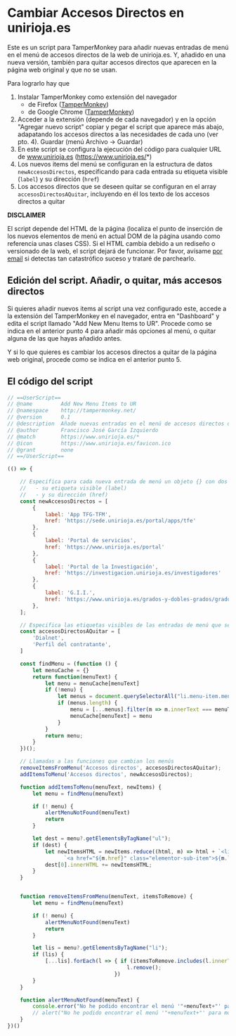 # Cambiar Accesos Directos en unirioja.es

Este es un script para TamperMonkey para añadir nuevas entradas de menú en el menú de accesos 
directos de la web de unirioja.es. Y, añadido en una nueva versión, también para quitar 
accesos directos que aparecen en la página web original y que no se usan. 

Para lograrlo hay que

1. Instalar TamperMonkey como extensión del navegador
   - de Firefox ([TamperMonkey](https://addons.mozilla.org/es/firefox/addon/tampermonkey/?utm_source=addons.mozilla.org)) 
   - de Google Chrome ([TamperMonkey](https://chrome.google.com/webstore/detail/tampermonkey/dhdgffkkebhmkfjojejmpbldmpobfkfo))
2. Acceder a la extensión (depende de cada navegador) y en la opción "Agregar nuevo script" copiar y pegar el script que aparece más abajo, adapatando los accesos directos a las necesidades de cada uno (ver pto. 4). Guardar (menú Archivo -> Guardar)
3. En este script se configura la ejecución del código para cualquier URL de www.unirioja.es (https://www.unirioja.es/*)
4. Los nuevos items del menú se configuran en la estructura de datos `newAccesosDirectos`, especificando para cada entrada su etiqueta visible (`label`) y su dirección (`href`)
5. Los accesos directos que se deseen quitar se configuran en el array `accesosDirectosAQuitar`, incluyendo en él los texto de los accesos directos a quitar

**DISCLAIMER**

El script depende del HTML de la página (localiza el punto de inserción de los nuevos elementos de 
menú en actual DOM de la página usando como referencia unas clases CSS). Si el HTML cambia debido a 
un rediseño o versionado de la web, el script dejará de funcionar. Por favor, avísame 
[por email](email:francisco.garcia@unirioja.es) si detectas tan catastrófico suceso y trataré de 
parchearlo.

## Edición del script. Añadir, o quitar, más accesos directos

Si quieres añadir nuevos items al script una vez configurado este, accede a la extensión del 
TamperMonkey en el navegador, entra en "Dashboard" y edita el script llamado 
"Add New Menu Items to UR". Procede como se indica en el anterior punto 4 para añadir 
más opciones al menú, o quitar alguna de las que hayas añadido antes.

Y si lo que quieres es cambiar los accesos directos a quitar de la página web original, procede 
como se indica en el anterior punto 5. 

## El código del script

``` Javascript
// ==UserScript==
// @name         Add New Menu Items to UR
// @namespace    http://tampermonkey.net/
// @version      0.1
// @description  Añade nuevas entradas en el menú de accesos directos de la web de unirioja
// @author       Francisco José García Izquierdo
// @match        https://www.unirioja.es/*
// @icon         https://www.unirioja.es/favicon.ico
// @grant        none
// ==/UserScript==

(() => {

    // Especifica para cada nueva entrada de menú un objeto {} con dos propiedades:
    //   - su etiqueta visible (label)
    //   - y su dirección (href)
    const newAccesosDirectos = [
        {
            label: 'App TFG-TFM',
            href: 'https://sede.unirioja.es/portal/apps/tfe'
        },
        {
            label: 'Portal de servicios',
            href: 'https://www.unirioja.es/portal'
        },
        {
            label: 'Portal de la Investigación',
            href: 'https://investigacion.unirioja.es/investigadores'
        },
        {
            label: 'G.I.I.',
            href: 'https://www.unirioja.es/grados-y-dobles-grados/grado-en-ingenieria-informatica/'
        },
    ];

    // Especifica las etiquetas visibles de las entradas de menú que se quieren quitar (array)
    const accesosDirectosAQuitar = [
        'Dialnet',
        'Perfil del contratante',
    ]

    const findMenu = (function () {
        let menuCache = {}
        return function(menuText) {
            let menu = menuCache[menuText]
            if (!menu) {
                let menus = document.querySelectorAll("li.menu-item.menu-item-type-custom.menu-item-object-custom.menu-item-has-children")
                if (menus.length) {
                    menu = [...menus].filter(m => m.innerText === menuText)[0];
                    menuCache[menuText] = menu
                }
            }
            return menu;
        }
    })();

    // Llamadas a las funciones que cambian los menús
    removeItemsFromMenu('Accesos directos', accesosDirectosAQuitar);
    addItemsToMenu('Accesos directos', newAccesosDirectos);

    function addItemsToMenu(menuText, newItems) {
        let menu = findMenu(menuText)

        if (! menu) {
            alertMenuNotFound(menuText)
            return
        }

        let dest = menu?.getElementsByTagName("ul");
        if (dest) {
            let newItemsHTML = newItems.reduce((html, m) => html + `<li class="menu-item menu-item-type-post_type menu-item-object-page">` +
                  `<a href="${m.href}" class="elementor-sub-item">${m.label}</a></li>`, '')
            dest[0].innerHTML += newItemsHTML;
        }
    }


    function removeItemsFromMenu(menuText, itemsToRemove) {
        let menu = findMenu(menuText)

        if (! menu) {
            alertMenuNotFound(menuText)
            return
        }

        let lis = menu?.getElementsByTagName("li");
        if (lis) {
            [...lis].forEach(l => { if (itemsToRemove.includes(l.innerText))
                                      l.remove();
                                  })
        }
    }

    function alertMenuNotFound(menuText) {
        console.error("No he podido encontrar el menú '"+menuText+"' para modificar sus opciones")
        // alert("No he podido encontrar el menú '"+menuText+"' para modificar sus opciones")
    }
})()
```

